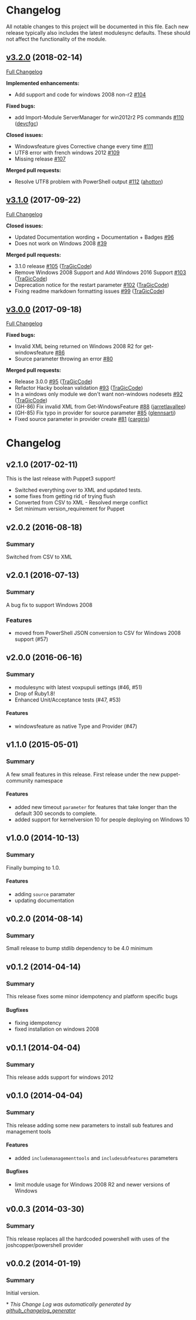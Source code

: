 # Changelog

All notable changes to this project will be documented in this file.
Each new release typically also includes the latest modulesync defaults.
These should not affect the functionality of the module.

## [v3.2.0](https://github.com/voxpupuli/puppet-windowsfeature/tree/v3.2.0) (2018-02-14)
[Full Changelog](https://github.com/voxpupuli/puppet-windowsfeature/compare/v3.1.0...v3.2.0)

**Implemented enhancements:**

- Add support and code for windows 2008 non-r2 [\#104](https://github.com/voxpupuli/puppet-windowsfeature/issues/104)

**Fixed bugs:**

- add Import-Module ServerManager for win2012r2 PS commands [\#110](https://github.com/voxpupuli/puppet-windowsfeature/pull/110) ([devcfgc](https://github.com/devcfgc))

**Closed issues:**

- Windowsfeature gives Corrective change every time [\#111](https://github.com/voxpupuli/puppet-windowsfeature/issues/111)
- UTF8 error with french windows 2012 [\#109](https://github.com/voxpupuli/puppet-windowsfeature/issues/109)
- Missing release [\#107](https://github.com/voxpupuli/puppet-windowsfeature/issues/107)

**Merged pull requests:**

- Resolve UTF8 problem with PowerShell output [\#112](https://github.com/voxpupuli/puppet-windowsfeature/pull/112) ([ahotton](https://github.com/ahotton))

## [v3.1.0](https://github.com/voxpupuli/puppet-windowsfeature/tree/v3.1.0) (2017-09-22)
[Full Changelog](https://github.com/voxpupuli/puppet-windowsfeature/compare/v3.0.0...v3.1.0)

**Closed issues:**

- Updated Documentation wording + Documentation + Badges [\#96](https://github.com/voxpupuli/puppet-windowsfeature/issues/96)
- Does not work on Windows 2008 [\#39](https://github.com/voxpupuli/puppet-windowsfeature/issues/39)

**Merged pull requests:**

- 3.1.0 release [\#105](https://github.com/voxpupuli/puppet-windowsfeature/pull/105) ([TraGicCode](https://github.com/TraGicCode))
- Remove Windows 2008 Support and Add Windows 2016 Support [\#103](https://github.com/voxpupuli/puppet-windowsfeature/pull/103) ([TraGicCode](https://github.com/TraGicCode))
- Deprecation notice for the restart parameter [\#102](https://github.com/voxpupuli/puppet-windowsfeature/pull/102) ([TraGicCode](https://github.com/TraGicCode))
- Fixing readme markdown formatting issues [\#99](https://github.com/voxpupuli/puppet-windowsfeature/pull/99) ([TraGicCode](https://github.com/TraGicCode))

## [v3.0.0](https://github.com/voxpupuli/puppet-windowsfeature/tree/v3.0.0) (2017-09-18)
[Full Changelog](https://github.com/voxpupuli/puppet-windowsfeature/compare/v2.1.0...v3.0.0)

**Fixed bugs:**

- Invalid XML being returned on Windows 2008 R2 for get-windowsfeature [\#86](https://github.com/voxpupuli/puppet-windowsfeature/issues/86)
- Source parameter throwing an error [\#80](https://github.com/voxpupuli/puppet-windowsfeature/issues/80)

**Merged pull requests:**

- Release 3.0.0 [\#95](https://github.com/voxpupuli/puppet-windowsfeature/pull/95) ([TraGicCode](https://github.com/TraGicCode))
- Refactor Hacky boolean validation [\#93](https://github.com/voxpupuli/puppet-windowsfeature/pull/93) ([TraGicCode](https://github.com/TraGicCode))
- In a windows only module we don't want non-windows nodesets [\#92](https://github.com/voxpupuli/puppet-windowsfeature/pull/92) ([TraGicCode](https://github.com/TraGicCode))
- \(GH-86\) Fix invalid XML from Get-WindowsFeature [\#88](https://github.com/voxpupuli/puppet-windowsfeature/pull/88) ([jarretlavallee](https://github.com/jarretlavallee))
- \(GH-85\) Fix typo in provider for source parameter [\#85](https://github.com/voxpupuli/puppet-windowsfeature/pull/85) ([glennsarti](https://github.com/glennsarti))
- Fixed source parameter in provider create [\#81](https://github.com/voxpupuli/puppet-windowsfeature/pull/81) ([cargiris](https://github.com/cargiris))

# Changelog

## v2.1.0 (2017-02-11)

This is the last release with Puppet3 support!
* Switched everything over to XML and updated tests.
* some fixes from getting rid of trying flush
* Converted from CSV to XML - Resolved merge conflict
* Set minimum version_requirement for Puppet

## v2.0.2 (2016-08-18)
### Summary

  Switched from CSV to XML

## v2.0.1 (2016-07-13)
### Summary

  A bug fix to support Windows 2008

### Features
- moved from PowerShell JSON conversion to CSV for Windows 2008 support (#57)

## v2.0.0 (2016-06-16)
### Summary
- modulesync with latest voxpupuli settings (#46, #51)
- Drop of Ruby1.8!
- Enhanced Unit/Acceptance tests (#47, #53)

#### Features
- windowsfeature as native Type and Provider (#47)


## v1.1.0 (2015-05-01)
### Summary

  A few small features in this release. First release under the new puppet-community namespace

#### Features

- added new timeout `parameter` for features that take longer than the default 300 seconds to complete.
- added support for kernelversion 10 for people deploying on Windows 10

## v1.0.0 (2014-10-13)
### Summary

  Finally bumping to 1.0.

#### Features

- adding `source` paramater
- updating documentation

## v0.2.0 (2014-08-14)
### Summary

  Small release to bump stdlib dependency to be 4.0 minimum

## v0.1.2 (2014-04-14)
### Summary

  This release fixes some minor idempotency and platform specific bugs

#### Bugfixes

- fixing idempotency
- fixed installation on windows 2008

## v0.1.1 (2014-04-04)
### Summary

  This release adds support for windows 2012

## v0.1.0 (2014-04-04)
### Summary

  This release adding some new parameters to install sub features and management tools

#### Features

- added `includemanagementtools` and `includesubfeatures` parameters

#### Bugfixes

- limit module usage for Windows 2008 R2 and newer versions of Windows


## v0.0.3 (2014-03-30)

### Summary

This release replaces all the hardcoded powershell with uses of the joshcopper/powershell provider

## v0.0.2 (2014-01-19)
### Summary

Initial version.


\* *This Change Log was automatically generated by [github_changelog_generator](https://github.com/skywinder/Github-Changelog-Generator)*